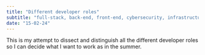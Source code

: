 ```yaml
---
title: "Different developer roles"
subtitle: "full-stack, back-end, front-end, cybersecurity, infrastructure, site reliaility"
date: "15-02-24"
---
```


This is my attempt to dissect and distinguish all the different developer roles so I can decide what I want to work as in the summer.